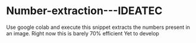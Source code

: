 # Number-extraction---IDEATEC

Use google colab and execute
this snippet extracts the numbers present in an image. 
Right now this is barely 70% efficient
Yet to develop

